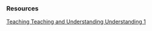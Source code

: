 ### Resources

[Teaching Teaching and Understanding Understanding 1](https://youtu.be/iMZA80XpP6Y)



